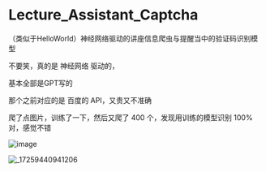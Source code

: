 # Lecture_Assistant_Captcha
（类似于HelloWorld）神经网络驱动的讲座信息爬虫与提醒当中的验证码识别模型

不要笑，真的是 神经网络 驱动的，

基本全部是GPT写的

那个之前对应的是 百度的 API，又贵又不准确

爬了点图片，训练了一下，然后又爬了 400 个，发现用训练的模型识别 100% 对，感觉不错

![image](https://github.com/user-attachments/assets/0ab8da74-55da-4c1c-bdae-4c6100606424)

![_17259440941206](https://github.com/user-attachments/assets/f7c7dd60-ce8e-48aa-938e-d77d5ec14741)
